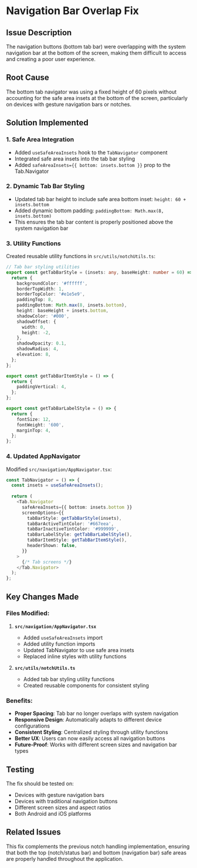 # Navigation Bar Overlap Fix

## Issue Description
The navigation buttons (bottom tab bar) were overlapping with the system navigation bar at the bottom of the screen, making them difficult to access and creating a poor user experience.

## Root Cause
The bottom tab navigator was using a fixed height of 60 pixels without accounting for the safe area insets at the bottom of the screen, particularly on devices with gesture navigation bars or notches.

## Solution Implemented

### 1. Safe Area Integration
- Added `useSafeAreaInsets` hook to the `TabNavigator` component
- Integrated safe area insets into the tab bar styling
- Added `safeAreaInsets={{ bottom: insets.bottom }}` prop to the Tab.Navigator

### 2. Dynamic Tab Bar Styling
- Updated tab bar height to include safe area bottom inset: `height: 60 + insets.bottom`
- Added dynamic bottom padding: `paddingBottom: Math.max(8, insets.bottom)`
- This ensures the tab bar content is properly positioned above the system navigation bar

### 3. Utility Functions
Created reusable utility functions in `src/utils/notchUtils.ts`:

```typescript
// Tab bar styling utilities
export const getTabBarStyle = (insets: any, baseHeight: number = 60) => {
  return {
    backgroundColor: '#ffffff',
    borderTopWidth: 1,
    borderTopColor: '#e1e5e9',
    paddingTop: 8,
    paddingBottom: Math.max(8, insets.bottom),
    height: baseHeight + insets.bottom,
    shadowColor: '#000',
    shadowOffset: {
      width: 0,
      height: -2,
    },
    shadowOpacity: 0.1,
    shadowRadius: 4,
    elevation: 8,
  };
};

export const getTabBarItemStyle = () => {
  return {
    paddingVertical: 4,
  };
};

export const getTabBarLabelStyle = () => {
  return {
    fontSize: 12,
    fontWeight: '600',
    marginTop: 4,
  };
};
```

### 4. Updated AppNavigator
Modified `src/navigation/AppNavigator.tsx`:

```typescript
const TabNavigator = () => {
  const insets = useSafeAreaInsets();
  
  return (
    <Tab.Navigator
      safeAreaInsets={{ bottom: insets.bottom }}
      screenOptions={{
        tabBarStyle: getTabBarStyle(insets),
        tabBarActiveTintColor: '#667eea',
        tabBarInactiveTintColor: '#999999',
        tabBarLabelStyle: getTabBarLabelStyle(),
        tabBarItemStyle: getTabBarItemStyle(),
        headerShown: false,
      }}
    >
      {/* Tab screens */}
    </Tab.Navigator>
  );
};
```

## Key Changes Made

### Files Modified:
1. **`src/navigation/AppNavigator.tsx`**
   - Added `useSafeAreaInsets` import
   - Added utility function imports
   - Updated TabNavigator to use safe area insets
   - Replaced inline styles with utility functions

2. **`src/utils/notchUtils.ts`**
   - Added tab bar styling utility functions
   - Created reusable components for consistent styling

### Benefits:
- **Proper Spacing**: Tab bar no longer overlaps with system navigation
- **Responsive Design**: Automatically adapts to different device configurations
- **Consistent Styling**: Centralized styling through utility functions
- **Better UX**: Users can now easily access all navigation buttons
- **Future-Proof**: Works with different screen sizes and navigation bar types

## Testing
The fix should be tested on:
- Devices with gesture navigation bars
- Devices with traditional navigation buttons
- Different screen sizes and aspect ratios
- Both Android and iOS platforms

## Related Issues
This fix complements the previous notch handling implementation, ensuring that both the top (notch/status bar) and bottom (navigation bar) safe areas are properly handled throughout the application. 